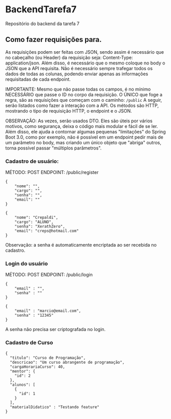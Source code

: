 # BackendTarefa7
Repositório do backend da tarefa 7



## Como fazer requisições para.

As requisições podem ser feitas com JSON, sendo assim é necessário que no cabeçalho (ou Header) 
da requisição seja: Content-Type: application/json.
Além disso, é necessário que o mesmo coloque no body o JSON que a API requisita.
Não é necessário sempre trafegar todos os dados de todas as colunas, podendo enviar apenas as informações requisitadas de 
cada endpoint.

IMPORTANTE: Mesmo que não passe todas os campos, é no mínimo NECESSÁRIO que passe o ID no corpo da requisição. O ÚNICO que foge a regra, são as requisições que começam com o caminho: 
```/public```
A seguir, serão listados como fazer a interação com a API. Os métodos são HTTP, mostrando o tipo de requisição HTTP, o endpoint e o JSON.

OBSERVAÇÃO: As vezes, serão usados DTO. Eles são úteis por vários motivos, como segurança, deixa o código mais modular e fácil de se ler.
Além disso, ele ajuda a contornar algumas pequenas "limitações" do Spring Boot 3.0, como por exemplo, não é possível em um endpoint pedir mais de um parâmetro no body, mas criando um único objeto que "abriga" outros, torna possível passar "múltiplos parâmetros". 

### Cadastro de usuário:
MÉTODO: POST
ENDPOINT: /public/register
```
{
    "nome": "",
    "cargo": "",
    "senha": "",
    "email": ""
}

{
    "nome": "Crepaldi",
    "cargo": "ALUNO",
    "senha": "XerathZero",
    "email": "creps@hotmail.com"
}
```
Observação: a senha é automaticamente encriptada ao ser recebida no cadastro.
### Login do usuário
MÉTODO: POST
ENDPOINT: /public/login
```
{
    "email" : "",
    "senha" : ""
}

{
    "email" : "marcio@email.com",
    "senha" : "12345"
}
```
A senha não precisa ser criptografada no login.

### Cadastro de Curso
```
{
  "titulo": "Curso de Programação",
  "descricao": "Um curso abrangente de programação",
  "cargaHorariaCurso": 40,
  "mentor": {
    "id": 2
  },
  "alunos": [
    {
      "id": 1
    }
  ],
  "materialDidatico" : "Testando feature"
}
```

